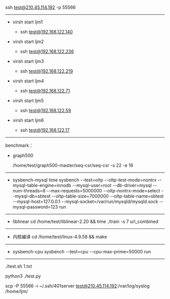 ssh test@210.45.114.192 -p 55566

---

- virsh start ljm1    
  - ssh test@192.168.122.140 

- virsh start ljm2    
  - ssh test@192.168.122.236

- virsh start ljm3    
  - ssh test@192.168.122.219

- virsh start ljm4    
  - ssh test@192.168.122.71

- virsh start ljm5    
  - ssh test@192.168.122.59

- virsh start ljm6    
  - ssh test@192.168.122.17

---
benchmark：
- graph500

  /home/test/graph500-master/seq-csr/seq-csr -s 22 -e 16
---
- sysbench-mysql
  time sysbench --test=oltp --oltp-test-mode=nontrx --mysql-table-engine=innodb --mysql-user=root --db-driver=mysql --num-threads=8 --max-requests=5000000  --oltp-nontrx-mode=select --mysql-db=sbtest  --oltp-table-size=7000000 --oltp-table-name=sbtest  --mysql-host=127.0.0.1 --mysql-socket=/var/run/mysqld/mysqld.sock --mysql-password=123 run
---
- liblinear
  cd /home/test/liblinear-2.20 && time ./train -s 7 url_combined
----------------------------------------------------------------------------------------------------------------------------------------
- 内核编译
  cd /home/test/linux-4.9.58 && make
---
- sysbench-cpu
  sysbench --test=cpu --cpu-max-prime=50000 run
---




./test.sh 1.txt

python3 ./test.py

scp -P 55566 -i ~/.ssh/401server test@210.45.114.192:/var/log/syslog /home/ljm/
